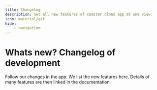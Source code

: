 ```yaml
---
title: Changelog
description: Get all new features of coaster.cloud app at one view.
icon: material/git
hide:
    - navigation
---
```

# Whats new? Changelog of development

Follow our changes in the app. We list the new features here. Details of many features are then linked in the documentation.
